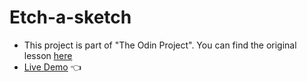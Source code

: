 # Etch-a-sketch

- This project is part of "The Odin Project". You can find the original lesson [here](https://www.theodinproject.com/lessons/foundations-etch-a-sketch)
- [Live Demo](https://causadev.github.io/esketch/) 👈
